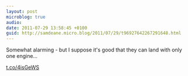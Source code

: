 ```yaml
---
layout: post
microblog: true
audio: 
date: 2011-07-29 13:58:45 +0100
guid: http://samdeane.micro.blog/2011/07/29/t96927642267291648.html
---
```

Somewhat alarming - but I suppose it's good that they can land with only one engine…

[t.co/4isGeWS](http://t.co/4isGeWS)
